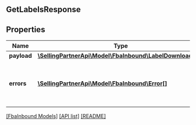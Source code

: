 ## GetLabelsResponse

## Properties

Name | Type | Description | Notes
------------ | ------------- | ------------- | -------------
**payload** | [**\SellingPartnerApi\Model\FbaInbound\LabelDownloadURL**](LabelDownloadURL.md) |  | [optional]
**errors** | [**\SellingPartnerApi\Model\FbaInbound\Error[]**](Error.md) | A list of error responses returned when a request is unsuccessful. | [optional]

[[FbaInbound Models]](../) [[API list]](../../Api) [[README]](../../../README.md)
